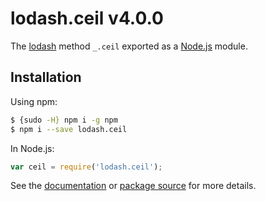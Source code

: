 # lodash.ceil v4.0.0

The [lodash](https://lodash.com/) method `_.ceil` exported as a [Node.js](https://nodejs.org/) module.

## Installation

Using npm:
```bash
$ {sudo -H} npm i -g npm
$ npm i --save lodash.ceil
```

In Node.js:
```js
var ceil = require('lodash.ceil');
```

See the [documentation](https://lodash.com/docs#ceil) or [package source](https://github.com/lodash/lodash/blob/4.0.0-npm-packages/lodash.ceil) for more details.
